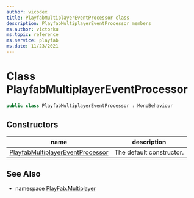 ```yaml
---
author: vicodex
title: PlayfabMultiplayerEventProcessor class
description: PlayfabMultiplayerEventProcessor members
ms.author: victorku
ms.topic: reference
ms.service: playfab
ms.date: 11/23/2021
---
```


# Class PlayfabMultiplayerEventProcessor

```csharp
public class PlayfabMultiplayerEventProcessor : MonoBehaviour
```

## Constructors

| name | description |
| --- | --- |
| [PlayfabMultiplayerEventProcessor](PlayfabMultiplayerEventProcessor/PlayfabMultiplayerEventProcessor.md) | The default constructor. |

## See Also

* namespace [PlayFab.Multiplayer](../PlayFabMultiplayerSDK.md)
